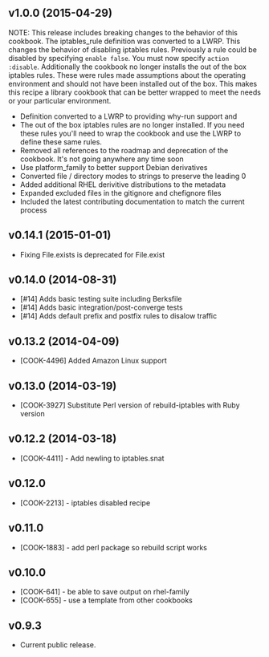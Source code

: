 v1.0.0 (2015-04-29)
--------------------------

NOTE: This release includes breaking changes to the behavior of this cookbook.
The iptables_rule definition was converted to a LWRP.  This changes the behavior
of disabling iptables rules.  Previously a rule could be disabled by specifying
`enable false`.  You must now specify `action :disable`.  Additionally the cookbook
no longer installs the out of the box iptables rules.  These were rules made assumptions
about the operating environment and should not have been installed out of the box.
This makes this recipe a library cookbook that can be better wrapped to meet the needs
or your particular environment.

- Definition converted to a LWRP to providing why-run support and
- The out of the box iptables rules are no longer installed.  If you need these rules you'll need to wrap the cookbook and use the LWRP to define these same rules.
- Removed all references to the roadmap and deprecation of the cookbook.  It's not going anywhere any time soon
- Use platform_family to better support Debian derivatives
- Converted file / directory modes to strings to preserve the leading 0
- Added additional RHEL derivitive distributions to the metadata
- Expanded excluded files in the gitignore and chefignore files
- Included the latest contributing documentation to match the current process

v0.14.1 (2015-01-01)
--------------------
- Fixing File.exists is deprecated for File.exist

v0.14.0 (2014-08-31)
--------------------
- [#14] Adds basic testing suite including Berksfile
- [#14] Adds basic integration/post-converge tests
- [#14] Adds default prefix and postfix rules to disalow traffic

v0.13.2 (2014-04-09)
--------------------
- [COOK-4496] Added Amazon Linux support


v0.13.0 (2014-03-19)
--------------------
- [COOK-3927] Substitute Perl version of rebuild-iptables with Ruby version


v0.12.2 (2014-03-18)
--------------------
- [COOK-4411] - Add newling to iptables.snat


v0.12.0
-------
- [COOK-2213] - iptables disabled recipe

v0.11.0
--------
- [COOK-1883] - add perl package so rebuild script works

v0.10.0
-------
- [COOK-641] - be able to save output on rhel-family
- [COOK-655] - use a template from other cookbooks

v0.9.3
------
- Current public release.
